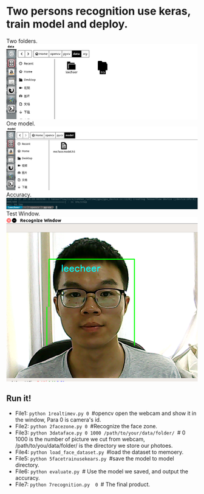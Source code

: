 Two persons recognition use keras, train model and deploy.
==========================================================
Two folders.
![dataset](2.png)
One model.
![model](3.png)
Accuracy.
![screenshot](1.png)
Test Window.
![upload](kerastest.png)


Run it!
-------
* File1: `python 1realtimev.py 0 `#opencv open the webcam and show it in the window, Para 0 is camera's id.
* File2: `python 2facezone.py 0 `#Recognize the face zone.
* File3: `python 3dataface.py 0 1000 /path/to/your/data/folder/ `# 0 1000 is the number of picture we cut from webcam, /path/to/you/data/folder/ is the directory we store our photoes.
* File4: `python load_face_dataset.py `#load the dataset to memoery.
* File5: `python 5facetrainusekears.py `#save the model to model directory.
* File6: `python evaluate.py `# Use the model we saved, and output the accuracy.
* File7: `python 7recognition.py  0 `# The final product.
